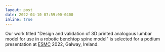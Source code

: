 ```yaml
---
layout: post
date: 2022-04-10 07:59:00-0400
inline: true
---
```


Our work titled "Design and validation of 3D printed analogous lumbar model for use in a robotic benchtop spine model" is selected for a podium presentation at <a href="https://www.esmc2022.org/">ESMC</a> 2022, Galway, Ireland.